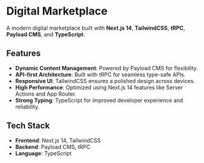 # Digital Marketplace

A modern digital marketplace built with **Next.js 14**, **TailwindCSS**, **tRPC**, **Payload CMS**, and **TypeScript**.

## Features
- **Dynamic Content Management**: Powered by Payload CMS for flexibility.
- **API-first Architecture**: Built with tRPC for seamless type-safe APIs.
- **Responsive UI**: TailwindCSS ensures a polished design across devices.
- **High Performance**: Optimized using Next.js 14 features like Server Actions and App Router.
- **Strong Typing**: TypeScript for improved developer experience and reliability.

## Tech Stack
- **Frontend**: Next.js 14, TailwindCSS
- **Backend**: Payload CMS, tRPC
- **Language**: TypeScript

